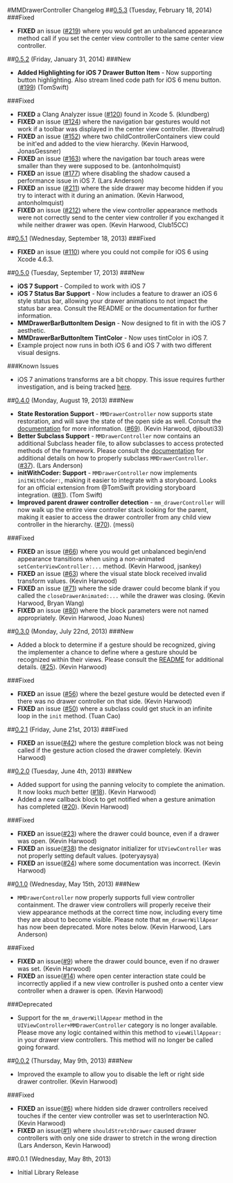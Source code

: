 #MMDrawerController Changelog
##[0.5.3](https://github.com/mutualmobile/MMDrawerController/releases/tag/0.5.3) (Tuesday, February 18, 2014)
###Fixed
* **FIXED** an issue ([#219](https://github.com/mutualmobile/MMDrawerController/pull/219)) where you would get an unbalanced appearance method call if you set the center view controller to the same center view controller.

##[0.5.2](https://github.com/mutualmobile/MMDrawerController/releases/tag/0.5.2) (Friday, January 31, 2014)
###New
* **Added Highlighting for iOS 7 Drawer Button Item** - Now supporting button highlighting. Also stream lined code path for iOS 6 menu button. ([#199](https://github.com/mutualmobile/MMDrawerController/pull/119)) (TomSwift)

###Fixed
* **FIXED** a Clang Analyzer issue ([#120](https://github.com/mutualmobile/MMDrawerController/pull/120)) found in Xcode 5. (klundberg)
* **FIXED** an issue ([#124](https://github.com/mutualmobile/MMDrawerController/pull/124)) where the navigation bar gestures would not work if a toolbar was displayed in the center view controller. (tbveralrud)
* **FIXED** an issue ([#152](https://github.com/mutualmobile/MMDrawerController/pull/152)) where two childControllerContainers view could be init'ed and added to the view hierarchy. (Kevin Harwood, JonasGessner)
* **FIXED** an issue ([#163](https://github.com/mutualmobile/MMDrawerController/pull/163)) where the navigation bar touch areas were smaller than they were supposed to be. (antonholmquist)
* **FIXED** an issue ([#177](https://github.com/mutualmobile/MMDrawerController/pull/177)) where disabling the shadow caused a performance issue in iOS 7. (Lars Anderson)
* **FIXED** an issue ([#211](https://github.com/mutualmobile/MMDrawerController/pull/211)) where the side drawer may become hidden if you try to interact with it during an animation. (Kevin Harwood, antonholmquist)
* **FIXED** an issue ([#212](https://github.com/mutualmobile/MMDrawerController/pull/212)) where the view controller appearance methods were not correctly send to the center view controller if you exchanged it while neither drawer was open. (Kevin Harwood, Club15CC)

##[0.5.1](https://github.com/mutualmobile/MMDrawerController/releases/tag/0.5.1) (Wednesday, September 18, 2013)
###Fixed
* **FIXED** an issue ([#110](https://github.com/mutualmobile/MMDrawerController/pull/110)) where you could not compile for iOS 6 using Xcode 4.6.3.

##[0.5.0](https://github.com/mutualmobile/MMDrawerController/releases/tag/0.5.0) (Tuesday, September 17, 2013)
###New
* **iOS 7 Support** - Compiled to work with iOS 7
* **iOS 7 Status Bar Support** - Now includes a feature to drawer an iOS 6 style status bar, allowing your drawer animations to not impact the status bar area. Consult the README or the documentation for further information.
* **MMDrawerBarButtonItem Design** - Now designed to fit in with the iOS 7 aesthetic.
* **MMDrawerBarButtonItem TintColor** - Now uses tintColor in iOS 7.
* Example project now runs in both iOS 6 and iOS 7 with two different visual designs.

###Known Issues
* iOS 7 animations transforms are a bit choppy. This issue requires further investigation, and is being tracked [here](https://github.com/mutualmobile/MMDrawerController/issues/101).

##[0.4.0](https://github.com/mutualmobile/MMDrawerController/issues?milestone=8&page=1&state=closed) (Monday, August 19, 2013)
###New
* **State Restoration Support** - `MMDrawerController` now supports state restoration, and will save the state of the open side as well. Consult the [documentation](https://github.com/mutualmobile/MMDrawerController#state-restoration) for more information. ([#69](https://github.com/mutualmobile/MMDrawerController/pull/69)). (Kevin Harwood, djibouti33)
* **Better Subclass Support** - `MMDrawerController` now contains an additional Subclass header file, to allow subclasses to access protected methods of the framework. Please consult the [documentation](https://github.com/mutualmobile/MMDrawerController#subclassing) for additional details on how to properly subclass `MMDrawerController`. ([#37](https://github.com/mutualmobile/MMDrawerController/pull/37)). (Lars Anderson)
* **initWithCoder: Support** - `MMDrawerController` now implements `initWithCoder:`, making it easier to integrate with a storyboard. Looks for an official extension from @TomSwift providing storyboard integration. ([#81](https://github.com/mutualmobile/MMDrawerController/pull/81)). (Tom Swift)
* **Improved parent drawer controller detection** - `mm_drawerController` will now walk up the entire view controller stack looking for the parent, making it easier to access the drawer controller from any child view controller in the hierarchy. ([#70](https://github.com/mutualmobile/MMDrawerController/pull/70)). (messi)

###Fixed
* **FIXED** an issue ([#66](https://github.com/mutualmobile/MMDrawerController/pull/66)) where you would get unbalanced begin/end appearance transitions when using a non-animated `setCenterViewController:...` method. (Kevin Harwood, jsankey)
* **FIXED** an issue ([#63](https://github.com/mutualmobile/MMDrawerController/pull/63)) where the visual state block received invalid transform values. (Kevin Harwood)
* **FIXED** an issue ([#71](https://github.com/mutualmobile/MMDrawerController/pull/71)) where the side drawer could become blank if you called the `closeDrawerAnimated:...` while the drawer was closing. (Kevin Harwood, Bryan Wang)
* **FIXED** an issue ([#80](https://github.com/mutualmobile/MMDrawerController/pull/80)) where the block parameters were not named appropriately. (Kevin Harwood, Joao Nunes) 

##[0.3.0](https://github.com/mutualmobile/MMDrawerController/issues?milestone=6&page=1&state=closed) (Monday, July 22nd, 2013)
###New
* Added a block to determine if a gesture should be recognized, giving the implementer a chance to define where a gesture should be recognized within their views. Please consult the [README](https://github.com/mutualmobile/mmdrawercontroller#custom-gesture-recognizer-support) for additional details. ([#25](https://github.com/mutualmobile/MMDrawerController/pull/25)). (Kevin Harwood)

###Fixed
* **FIXED** an issue ([#56](https://github.com/mutualmobile/MMDrawerController/pull/56)) where the bezel gesture would be detected even if there was no drawer controller on that side. (Kevin Harwood)
* **FIXED** an issue ([#50](https://github.com/mutualmobile/MMDrawerController/pull/50)) where a subclass could get stuck in an infinite loop in the `init` method. (Tuan Cao)

##[0.2.1](https://github.com/mutualmobile/MMDrawerController/issues?milestone=7&state=closed) (Friday, June 21st, 2013)
###Fixed
* **FIXED** an issue([#42](https://github.com/mutualmobile/MMDrawerController/issues/42)) where the gesture completion block was not being called if the gesture action closed the drawer completely. (Kevin Harwood)

##[0.2.0](https://github.com/mutualmobile/MMDrawerController/issues?milestone=5&state=closed) (Tuesday, June 4th, 2013)
###New
* Added support for using the panning velocity to complete the animation. It now looks *much* better ([#18](https://github.com/mutualmobile/MMDrawerController/issues/18)). (Kevin Harwood)
* Added a new callback block to get notified when a gesture animation has completed ([#20](https://github.com/mutualmobile/MMDrawerController/issues/20)). (Kevin Harwood)

###Fixed
* **FIXED** an issue([#23](https://github.com/mutualmobile/MMDrawerController/issues/23)) where the drawer could bounce, even if a drawer was open. (Kevin Harwood)
* **FIXED** an issue([#38](https://github.com/mutualmobile/MMDrawerController/issues/38)) the designator initializer for `UIViewController` was not properly setting default values. (poteryaysya)
* **FIXED** an issue([#24](https://github.com/mutualmobile/MMDrawerController/issues/24)) where some documentation was incorrect. (Kevin Harwood)

##[0.1.0](https://github.com/mutualmobile/MMDrawerController/issues?milestone=3&page=1&state=closed) (Wednesday, May 15th, 2013)
###New
* `MMDrawerController` now properly supports full view controller containment. The drawer view controllers will properly receive their view appearance methods at the correct time now, including every time they are about to become visible. Please note that `mm_drawerWillApear` has now been deprecated. More notes below. (Kevin Harwood, Lars Anderson)

###Fixed
* **FIXED** an issue([#9](https://github.com/mutualmobile/MMDrawerController/issues/9)) where the drawer could bounce, even if no drawer was set. (Kevin Harwood)
* **FIXED** an issue([#14](https://github.com/mutualmobile/MMDrawerController/issues/14)) where open center interaction state could be incorrectly applied if a new view controller is pushed onto a center view controller when a drawer is open. (Kevin Harwood)

###Deprecated
* Support for the `mm_drawerWillAppear` method in the `UIViewController+MMDrawerController` category is no longer available. Please move any logic contained within this method to `viewWillAppear:` in your drawer view controllers. This method will no longer be called going forward.

##[0.0.2](https://github.com/mutualmobile/MMDrawerController/issues?milestone=2&state=closed) (Thursday, May 9th, 2013)
###New
* Improved the example to allow you to disable the left or right side drawer controller. (Kevin Harwood)

###Fixed
* **FIXED** an issue([#6](https://github.com/mutualmobile/MMDrawerController/issues/1)) where hidden side drawer controllers received touches if the center view controller was set to userInteraction NO. (Kevin Harwood)
* **FIXED** an issue([#1](https://github.com/mutualmobile/MMDrawerController/issues/1)) where `shouldStretchDrawer` caused drawer controllers with only one side drawer to stretch in the wrong direction (Lars Anderson, Kevin Harwood)

##0.0.1 (Wednesday, May 8th, 2013)
 * Initial Library Release
